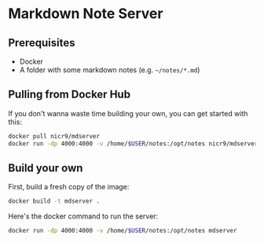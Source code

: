 # Markdown Note Server

## Prerequisites

* Docker
* A folder with some markdown notes (e.g. `~/notes/*.md`)

## Pulling from Docker Hub

If you don't wanna waste time building your own, you can get started with this:

```bash
docker pull nicr9/mdserver
docker run -dp 4000:4000 -v /home/$USER/notes:/opt/notes nicr9/mdserver
```

## Build your own

First, build a fresh copy of the image:

```bash
docker build -t mdserver .
```

Here's the docker command to run the server:

```bash
docker run -dp 4000:4000 -v /home/$USER/notes:/opt/notes mdserver
```
